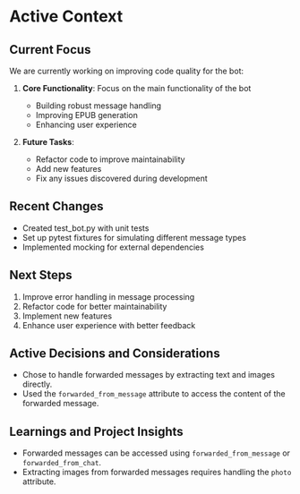 # Active Context

## Current Focus

We are currently working on improving code quality for the bot:

1. **Core Functionality**: Focus on the main functionality of the bot
   - Building robust message handling
   - Improving EPUB generation
   - Enhancing user experience
   
2. **Future Tasks**:
   - Refactor code to improve maintainability
   - Add new features
   - Fix any issues discovered during development

## Recent Changes

- Created test_bot.py with unit tests
- Set up pytest fixtures for simulating different message types
- Implemented mocking for external dependencies

## Next Steps

1. Improve error handling in message processing
2. Refactor code for better maintainability
3. Implement new features
4. Enhance user experience with better feedback

## Active Decisions and Considerations
- Chose to handle forwarded messages by extracting text and images directly.
- Used the `forwarded_from_message` attribute to access the content of the forwarded message.

## Learnings and Project Insights
- Forwarded messages can be accessed using `forwarded_from_message` or `forwarded_from_chat`.
- Extracting images from forwarded messages requires handling the `photo` attribute.

